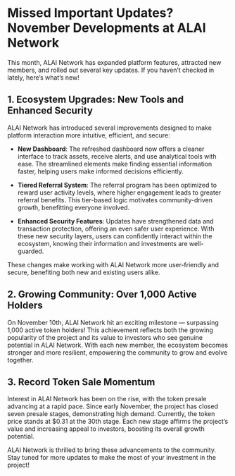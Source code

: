 
# Missed Important Updates? November Developments at ALAI Network

This month, ALAI Network has expanded platform features, attracted new members, and rolled out several key updates. If you haven’t checked in lately, here’s what’s new!

## 1. Ecosystem Upgrades: New Tools and Enhanced Security
ALAI Network has introduced several improvements designed to make platform interaction more intuitive, efficient, and secure:

- **New Dashboard**: The refreshed dashboard now offers a cleaner interface to track assets, receive alerts, and use analytical tools with ease. The streamlined elements make finding essential information faster, helping users make informed decisions efficiently.

- **Tiered Referral System**: The referral program has been optimized to reward user activity levels, where higher engagement leads to greater referral benefits. This tier-based logic motivates community-driven growth, benefitting everyone involved.

- **Enhanced Security Features**: Updates have strengthened data and transaction protection, offering an even safer user experience. With these new security layers, users can confidently interact within the ecosystem, knowing their information and investments are well-guarded.

These changes make working with ALAI Network more user-friendly and secure, benefiting both new and existing users alike.

## 2. Growing Community: Over 1,000 Active Holders
On November 10th, ALAI Network hit an exciting milestone — surpassing 1,000 active token holders! This achievement reflects both the growing popularity of the project and its value to investors who see genuine potential in ALAI Network. With each new member, the ecosystem becomes stronger and more resilient, empowering the community to grow and evolve together.

## 3. Record Token Sale Momentum
Interest in ALAI Network has been on the rise, with the token presale advancing at a rapid pace. Since early November, the project has closed seven presale stages, demonstrating high demand. Currently, the token price stands at $0.31 at the 30th stage. Each new stage affirms the project’s value and increasing appeal to investors, boosting its overall growth potential.

ALAI Network is thrilled to bring these advancements to the community. Stay tuned for more updates to make the most of your investment in the project!

